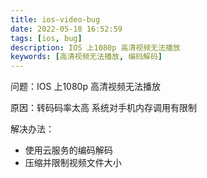 ```yaml
---
title: ios-video-bug
date: 2022-05-18 16:52:59
tags: [ios, bug]
description: IOS 上1080p 高清视频无法播放
keywords: [高清视频无法播放, 编码解码]
---
```


问题：IOS 上1080p 高清视频无法播放

原因：转码码率太高 系统对手机内存调用有限制

解决办法：
  * 使用云服务的编码解码
  * 压缩并限制视频文件大小 